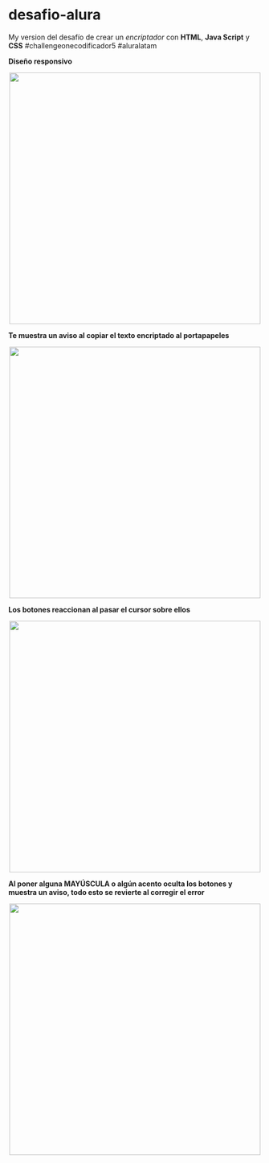 # desafio-alura

My version del desafío de crear un *encriptador* con **HTML**, **Java Script** y **CSS**
#challengeonecodificador5 #aluralatam

**Diseño responsivo**

<div align="center"><img src=https://github.com/kei-kusanagi/desafio-alura/assets/93227096/d9a39b22-4184-47af-b1f9-7914bddd68a7 width="500px"></div>

**Te muestra un aviso al copiar el texto encriptado al portapapeles**

<div align="center"><img src=https://github.com/kei-kusanagi/desafio-alura/assets/93227096/f212f6c6-6ba5-46fd-b906-bf5c193efdaf width="500px"></div>

**Los botones reaccionan al pasar el cursor sobre ellos**

<div align="center"><img src=https://github.com/kei-kusanagi/desafio-alura/assets/93227096/dd6bf99d-aada-4f7d-ac29-63adb54b99c0 width="500px"></div>

**Al poner alguna MAYÚSCULA o algún acento oculta los botones y muestra un aviso, todo esto se revierte al corregir el error**

<div align="center"><img src=https://github.com/kei-kusanagi/desafio-alura/assets/93227096/7cd50175-0f09-4f4d-9c60-ab312885853a width="500px"></div>
